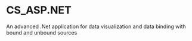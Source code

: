 # CS_ASP.NET
An advanced .Net application for data visualization and data binding with bound and unbound sources
